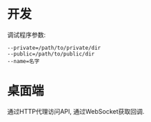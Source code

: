 # 开发

调试程序参数:

```shell
--private=/path/to/private/dir
--public=/path/to/public/dir
--name=名字
```
# 桌面端

通过HTTP代理访问API, 通过WebSocket获取回调.